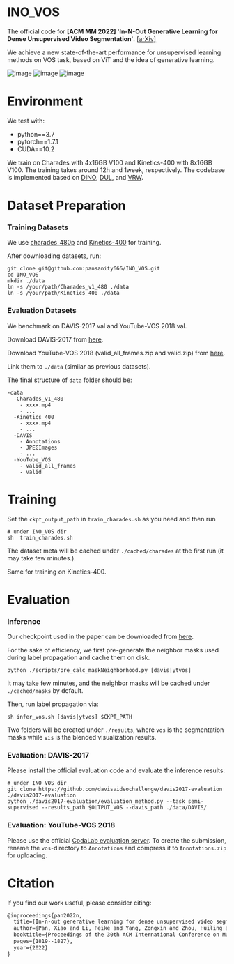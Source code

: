 # INO_VOS
The official code for **[ACM MM 2022] 'In-N-Out Generative Learning for Dense Unsupervised Video Segmentation'**.
[[arXiv]](https://arxiv.org/abs/2203.15312)

We achieve a new state-of-the-art performance for unsupervised learning methods on VOS task, based on ViT and the idea of generative learning. 

![image](https://user-images.githubusercontent.com/47111102/196872637-17c187f2-a2d3-4468-a23a-75be56bd48bd.png)
![image](https://user-images.githubusercontent.com/47111102/196040697-ca426c98-d3a4-4499-a9c7-54173a575fa9.png)
![image](https://user-images.githubusercontent.com/47111102/196040701-ea9e09f3-319e-4504-ab2a-5060a82edfee.png)


# Environment
We test with:
  * python==3.7
  * pytorch==1.7.1
  * CUDA==10.2
  
We train on Charades with 4x16GB V100 and Kinetics-400 with 8x16GB V100. The training takes around 12h and 1week, respectively. 
The codebase is implemented based on [DINO](https://github.com/facebookresearch/dino), [DUL](https://github.com/visinf/dense-ulearn-vos), and [VRW](https://github.com/ajabri/videowalk). 


# Dataset Preparation

### Training Datasets
We use [charades_480p](https://prior.allenai.org/projects/charades) and [Kinetics-400](https://github.com/cvdfoundation/kinetics-dataset) for training.

After downloading datasets, run:
```shell
git clone git@github.com:pansanity666/INO_VOS.git
cd INO_VOS
mkdir ./data
ln -s /your/path/Charades_v1_480 ./data
ln -s /your/path/Kinetics_400 ./data
```

### Evaluation Datasets
We benchmark on DAVIS-2017 val and YouTube-VOS 2018 val.

Download DAVIS-2017 from [here](https://github.com/davisvideochallenge/davis-2017/blob/master/data/get_davis.sh).
<!--  ```shell 
 cd $DAVIS_SAVE_DIR
 git clone https://github.com/davisvideochallenge/davis-2017 && cd davis-2017
 ./data/get_davis.sh
 cd $HOME
 ln -s $DAVIS_SAVE_DIR/davis-2017/DAVIS ./data
 ``` -->


Download YouTube-VOS 2018 (valid_all_frames.zip and valid.zip) from [here](https://competitions.codalab.org/competitions/19544#participate-get-data).

Link them to ```./data``` (similar as previous datasets).

 
The final structure of ```data``` folder should be:
```shell
-data
  -Charades_v1_480
    - xxxx.mp4
    - ...
  -Kinetics_400
    - xxxx.mp4
    - ...
  -DAVIS
    - Annotations
    - JPEGImages
    - ...
  -YouTube_VOS
    - valid_all_frames
    - valid
```

# Training

Set the ```ckpt_output_path``` in ```train_charades.sh``` as you need and then run 

```shell
# under INO_VOS dir
sh  train_charades.sh
```

The dataset meta will be cached under ```./cached/charades``` at the first run (it may take few minutes.).

Same for training on Kinetics-400.

# Evaluation 

### Inference
Our checkpoint used in the paper can be downloaded from [here](https://drive.google.com/drive/folders/1gf5XZ8Y9OPhXcsgzlI3Cp3h3dGQOm8My?usp=sharing).

For the sake of efficiency, we first pre-generate the neighbor masks used during label propagation and cache them on disk. 

```shell
python ./scripts/pre_calc_maskNeighborhood.py [davis|ytvos] 
```

It may take few minutes, and the neighbor masks will be cached under ```./cached/masks``` by default. 

Then, run label propagation via:

```shell
sh infer_vos.sh [davis|ytvos] $CKPT_PATH 
```

Two folders will be created under ```./results```, where ```vos``` is the segmentation masks while ```vis``` is the blended visualization results. 

### Evaluation: DAVIS-2017

 
 Please install the official evaluation code and evaluate the inference results:
 ```shell
# under INO_VOS dir
git clone https://github.com/davisvideochallenge/davis2017-evaluation ./davis2017-evaluation
python ./davis2017-evaluation/evaluation_method.py --task semi-supervised --results_path $OUTPUT_VOS --davis_path ./data/DAVIS/ 
 ```
 
 
 
 
### Evaluation: YouTube-VOS 2018

Please use the official [CodaLab evaluation server](https://competitions.codalab.org/competitions/19544#participate-submit_results).
To create the submission, rename the `vos`-directory to `Annotations` and compress it to `Annotations.zip` for uploading.
 



# Citation
If you find our work useful, please consider citing:

```latex
@inproceedings{pan2022n,
  title={In-n-out generative learning for dense unsupervised video segmentation},
  author={Pan, Xiao and Li, Peike and Yang, Zongxin and Zhou, Huiling and Zhou, Chang and Yang, Hongxia and Zhou, Jingren and Yang, Yi},
  booktitle={Proceedings of the 30th ACM International Conference on Multimedia},
  pages={1819--1827},
  year={2022}
}
```

